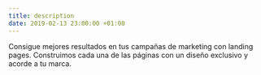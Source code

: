 ```yaml
---
title: description
date: 2019-02-13 23:00:00 +01:00
---
```


Consigue mejores resultados en tus campañas de marketing con landing pages. Construimos cada una de las páginas con un diseño exclusivo y acorde a tu marca.
